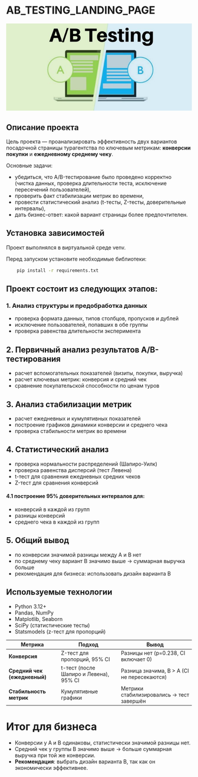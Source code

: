 # AB_TESTING_LANDING_PAGE
![](Images/image_for_readme_project.png)

## Описание проекта

Цель проекта — проанализировать эффективность двух вариантов посадочной страницы турагентства по ключевым метрикам: **конверсии покупки** и **ежедневному среднему чеку**.

Основные задачи:

* убедиться, что A/B-тестирование было проведено корректно (чистка данных, проверка длительности теста, исключение пересечений пользователей),
* проверить факт стабилизации метрик во времени,
* провести статистический анализ (t-тесты, Z-тесты, доверительные интервалы),
* дать бизнес-ответ: какой вариант страницы более предпочтителен.

## Установка зависимостей

Проект выполнялся в виртуальной среде venv.

Перед запуском установите необходимые библиотеки:

```bash
    pip install -r requirements.txt
```

## Проект состоит из следующих этапов:

### 1. Анализ структуры и предобработка данных

* проверка формата данных, типов столбцов, пропусков и дублей
* исключение пользователей, попавших в обе группы
* проверка равенства длительности эксперимента

## 2. Первичный анализ результатов A/B-тестирования

* расчет вспомогательных показателей (визиты, покупки, выручка)
* расчет ключевых метрик: конверсия и средний чек
*  сравнение покупательской способности по ценам туров

## 3. Анализ стабилизации метрик

* расчет ежедневных и кумулятивных показателей
* построение графиков динамики конверсии и среднего чека
* проверка стабильности метрик во времени

## 4. Статистический анализ

* проверка нормальности распределений (Шапиро-Уилк)
* проверка равенства дисперсий (тест Левена)
* t-тест для сравнения ежедневных средних чеков
* Z-тест для сравнения конверсий

#### 4.1 построение 95% доверительных интервалов для:

- конверсий в каждой из групп
- разницы конверсий
- среднего чека в каждой из групп

## 5. Общий вывод

* по конверсии значимой разницы между A и B нет
* по среднему чеку вариант B значимо выше -> суммарная выручка больше
* рекомендация для бизнеса: использовать дизайн варианта B

## Используемые технологии

- Python 3.12+
- Pandas, NumPy
- Matplotlib, Seaborn
- SciPy (статистические тесты)
- Statsmodels (z-тест для пропорций)

| Метрика                      | Подход                                 | Вывод                                       |
| ---------------------------- | -------------------------------------- | ------------------------------------------- |
| **Конверсия**                | Z-тест для пропорций, 95% CI           | Разницы нет (p=0.238, CI включает 0)        |
| **Средний чек (ежедневный)** | t-тест (после Шапиро и Левена), 95% CI | Разница значима, B > A (CI не пересекаются) |
| **Стабильность метрик**      | Кумулятивные графики                   | Метрики стабилизировались → тест завершён   |

# Итог для бизнеса

* Конверсии у A и B одинаковы, статистически значимой разницы нет.
* Средний чек у группы B значимо выше → больше суммарная выручка при той же конверсии.
* **Рекомендация**: выбрать дизайн варианта B, так как он экономически эффективнее.